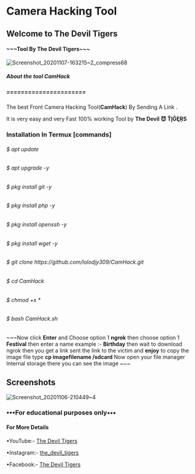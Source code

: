 <html>
<body>
<H1>Camera Hacking Tool</H1>
<H2>Welcome to The Devil Tigers</H2>
  <H4>   ~~~Tool By The Devil Tigers~~~</H4>
  
  
  ![Screenshot_20201107-163215~2_compress68](https://user-images.githubusercontent.com/69100349/98444803-c3659900-2139-11eb-892f-86a352437f56.jpg)
  
  
<h5>About the tool <strong>CamHack</strong> </h5>
<h5>======================</h5>
<p>The best Front Camera Hacking Tool(<strong>CamHack</strong>) By
Sending A Link .</p>
<P2>It is very easy and very Fast 100% working Tool by <strong>The Devil 😈 ŤĮĞĘŖS</strong> </P2>

<H3>Installation In Termux [commands]</H3>
<h6>$ apt update </h6>
<h6>$ apt upgrade -y </h6>
<h6>$ pkg install git -y </h6>
<h6>$ pkg install php -y </h6>
<h6>$ pkg install openssh -y </h6>
<h6>$ pkg install wget -y </h6>
<h6>$ git clone https://github.com/lolodjy309/CamHack.git</h6>
<h6>$ cd CamHack
<h6>$ chmod +x *</h6>
<h6>$ bash CamHack.sh</h6>
<p3> ~~~Now click <strong>Enter</strong> and Choose option 1 <strong>ngrok</strong> then choose option 1 <strong>Festival</strong> then enter a name example :- <strong>Birthday</strong> then wait to download ngrok then you get a link sent the link to the victim and <strong>enjoy</strong> to copy the image file type <strong>cp imagefilename /sdcard </strong> Now open your file manager Internal storage there you can see the image ~~~</p3>

<H2>Screenshots</H2>

![Screenshot_20201106-210449~4](https://user-images.githubusercontent.com/69100349/98443849-29e7b880-2134-11eb-87dc-4fe5ab210070.png)

<H3>•••For educational purposes only•••</H3>

<h4>For More Details</h4>


•YouTube:- [The Devil Tigers](https://www.youtube.com/c/thmalayalam)


•Instagram:- [the_devil_tigers](https://www.instagram.com/invites/contact/?i=1fmvpwmucojlo&utm_content=4xduly5)


•Facebook:- [The Devil Tigers](https://www.facebook.com/The-Devil-Tigers-101198981801249/)
</body>
</html>
